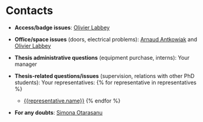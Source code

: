 # Contacts

- **Access/badge issues**: [Olivier Labbey](mailto:labbey@dalembert.upmc.fr)
- **Office/space issues** (doors, electrical problems): [Arnaud Antkowiak](mailto:arnaud.antkowiak@upmc.fr) and [Olivier Labbey](mailto:labbey@dalembert.upmc.fr)
- **Thesis administrative questions** (equipment purchase, interns): Your manager
- **Thesis-related questions/issues** (supervision, relations with other PhD students): Your representatives:
    {% for representative in representatives %}
    - [{{representative.name}}](mailto:{{representative.email}})
    {% endfor %}

- **For any doubts**: [Simona Otarasanu](mailto:simona.otarasanu@sorbonne-universite.fr)